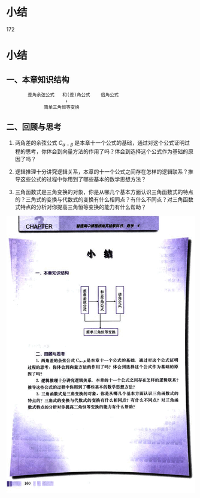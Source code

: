 # 小结

172

# 小结

## 一、本章知识结构

```
        差角余弦公式   和(差)角公式    倍角公式
                      ↓
              简单三角恒等变换
```

## 二、回顾与思考

1. 两角差的余弦公式 $C_{\alpha-\beta}$ 是本章十一个公式的基础，通过对这个公式证明过程的思考，你体会到向量方法的作用了吗？体会到选择这个公式作为基础的原因了吗？

2. 逻辑推理十分讲究逻辑关系，本章的十一个公式之间存在怎样的逻辑联系？推导这些公式的过程中你用到了哪些基本的数学思想方法？

3. 三角函数式是三角变换的对象，你是从哪几个基本方面认识三角函数式的特点的？三角式的变换与代数式的变换有什么相同点？有什么不同点？对三角函数式特点的分析对你提高三角恒等变换的能力有什么帮助？


![172](../../book/人教版高中数学A版必修4/人教版高中数学A版必修4_172.png)
